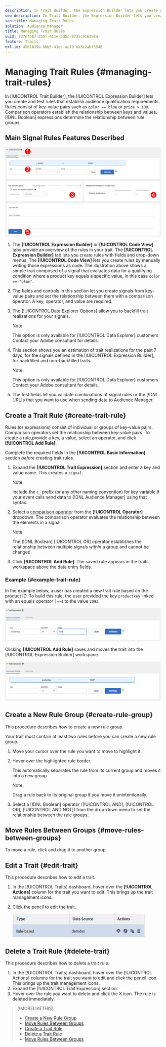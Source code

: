 ```yaml
---
description: In Trait Builder, the Expression Builder lets you create and test rules that establish audience qualification requirements. Rules consist of key-value pairs such as "color == blue" or "price &gt; 100". Comparison operators establish the relationship between keys and values. Boolean expressions determine the relationship between rule groups.
seo-description: In Trait Builder, the Expression Builder lets you create and test rules that establish audience qualification requirements. Rules consist of key-value pairs such as "color == blue" or "price &gt; 100". Comparison operators establish the relationship between keys and values. Boolean expressions determine the relationship between rule groups.
seo-title: Managing Trait Rules
solution: Audience Manager
title: Managing Trait Rules
uuid: 827d4567-2b6f-411e-bd5c-9735c916291a
feature: Traits
exl-id: 4561b19a-bbb5-41ec-ac79-ab3e2ab75548
---
```

# Managing Trait Rules {#managing-trait-rules}

In [!UICONTROL Trait Builder], the [!UICONTROL Expression Builder] lets you create and test rules that establish audience qualification requirements. Rules consist of key-value pairs such as `color == blue` or `price > 100`. Comparison operators establish the relationship between keys and values. [!DNL Boolean] expressions determine the relationship between rule groups.

<!-- c_tb_rules.xml -->

## Main Signal Rules Features Described

![](assets/manage-trait-rules.png)

1. The **[!UICONTROL Expression Builder]** or **[!UICONTROL Code View]** tabs provide an overview of the rules in your trait. The **[!UICONTROL Expression Builder]** tab lets you create rules with fields and drop-down menus. The **[!UICONTROL Code View]** lets you create rules by manually writing those expressions as code. The illustration above shows a simple trait composed of a signal that evaluates data for a qualifying condition where a product key equals a specific value, in this case `color == "blue"`.

1. The fields and controls in this section let you create signals from key-value pairs and set the relationship between them with a comparison operator. A key, operator, and value are required.
1. The [!UICONTROL Data Explorer Options] allow you to backfill trait realizations for your signals.

   >[!NOTE]
   >
   >This option is only available for [!UICONTROL Data Explorer] customers. Contact your Adobe consultant for details.

1. This section shows you an estimation of trait realizations for the past 7 days, for the signals defined in the [!UICONTROL Expression Builder], for backfilled and non-backfilled traits.

   >[!NOTE]
   >
   >This option is only available for [!UICONTROL Data Explorer] customers. Contact your Adobe consultant for details.

1. The test fields let you validate combinations of signal rules or the [!DNL URL]s that you want to use when sending data to Audience Manager.

## Create a Trait Rule {#create-trait-rule}

Rules (or expressions) consist of individual or groups of key-value pairs. Comparison operators set the relationship between key-value pairs. To create a rule,provide a key, a value, select an operator, and click **[!UICONTROL Add Rule]**.

<!-- t_tb_create_rules.xml -->

Complete the required fields in the **[!UICONTROL Basic Information]** section *before* creating trait rules.

1. Expand the **[!UICONTROL Trait Expression]** section and enter a key and value name. This creates a *`signal`*.

   >[!NOTE]
   >
   >Include the `c_` prefix (or any other naming convention) for key variable if your event calls send data to [!DNL Audience Manager] using that syntax.

1. Select a [comparison operator](../../features/traits/trait-comparison-operators.md) from the **[!UICONTROL Operator]** dropdown. The comparison operator evaluates the relationship between the elements in a signal.

   >[!NOTE]
   >
   >The [!DNL Boolean] [!UICONTROL OR] operator establishes the relationship between multiple signals *within* a group and cannot be changed.

1. Click **[!UICONTROL Add Rule]**. The saved rule appears in the traits workspace above the data entry fields.

### Example {#example-trait-rule}

In the example below, a user has created a new trait rule based on the product ID. To build this rule, the user provided the key `productkey` linked with an equals operator ( `==`) to the value `2093`.

![](assets/tb_sample_rule1.png)

Clicking **[!UICONTROL Add Rule]** saves and moves the trait into the [!UICONTROL Expression Builder] workspace.

![](assets/tb_sample_rule2.png)

## Create a New Rule Group {#create-rule-group}

This procedure describes how to create a new rule group.

<!-- t_tb_new_rule_group.xml -->

Your trait must contain at least two rules before you can create a new rule group.

1. Move your cursor over the rule you want to move to highlight it.
1. Hover over the highlighted rule border.

   This automatically separates the rule from its current group and moves it into a new group.

   >[!NOTE]
   >
   >Drag a rule back to its original group if you move it unintentionally.

1. Select a [!DNL Boolean] operator ([!UICONTROL AND], [!UICONTROL OR], [!UICONTROL AND NOT]) from the drop-down menu to set the relationship between the rule groups.

## Move Rules Between Groups {#move-rules-between-groups}

To move a rule, click and drag it to another group.

## Edit a Trait {#edit-trait}

This procedure describes how to edit a trait.

<!-- t_tb_edit.xml -->

1. In the [!UICONTROL Traits] dashboard, hover over the **[!UICONTROL Actions]** column for the trait you want to edit. This brings up the trait management icons.
1. Click the pencil to edit the trait.

   ![](assets/tb_edit_trait.png)

## Delete a Trait Rule {#delete-trait}

This procedure describes how to delete a trait rule.

<!-- t_tb_delete_rule.xml -->

1. In the [!UICONTROL Traits] dashboard, hover over the [!UICONTROL Actions] columns for the trait you want to edit and click the pencil icon. This brings up the trait management icons.
1. Expand the [!UICONTROL Trait Expression] section.
1. Hover over the rule you want to delete and click the X icon. The rule is deleted immediately.

>[!MORELIKETHIS]
>
>* [Create a New Rule Group](../../features/traits/manage-trait-rules.md#create-rule-group)
>* [Move Rules Between Groups](../../features/traits/manage-trait-rules.md#move-rules-between-groups)
>* [Create a Trait Rule](../../features/traits/manage-trait-rules.md#create-trait-rule)
>* [Delete a Trait Rule](../../features/traits/manage-trait-rules.md#delete-trait)
>* [Move Rules Between Groups](../../features/traits/manage-trait-rules.md#move-rules-between-groups)
